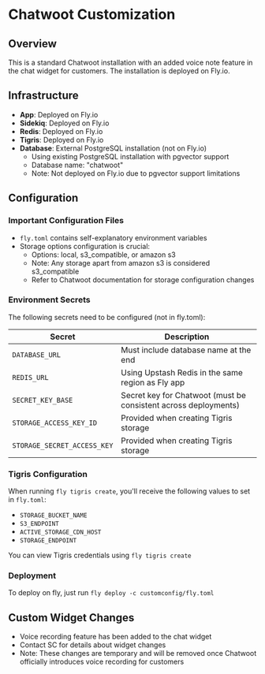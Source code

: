 # Chatwoot Customization

## Overview
This is a standard Chatwoot installation with an added voice note feature in the chat widget for customers. The installation is deployed on Fly.io.

## Infrastructure
- **App**: Deployed on Fly.io
- **Sidekiq**: Deployed on Fly.io
- **Redis**: Deployed on Fly.io
- **Tigris**: Deployed on Fly.io
- **Database**: External PostgreSQL installation (not on Fly.io)
  - Using existing PostgreSQL installation with pgvector support
  - Database name: "chatwoot"
  - Note: Not deployed on Fly.io due to pgvector support limitations

## Configuration

### Important Configuration Files
- `fly.toml` contains self-explanatory environment variables
- Storage options configuration is crucial:
  - Options: local, s3_compatible, or amazon s3
  - Note: Any storage apart from amazon s3 is considered s3_compatible
  - Refer to Chatwoot documentation for storage configuration changes

### Environment Secrets
The following secrets need to be configured (not in fly.toml):

| Secret | Description |
|--------|-------------|
| `DATABASE_URL` | Must include database name at the end |
| `REDIS_URL` | Using Upstash Redis in the same region as Fly app |
| `SECRET_KEY_BASE` | Secret key for Chatwoot (must be consistent across deployments) |
| `STORAGE_ACCESS_KEY_ID` | Provided when creating Tigris storage |
| `STORAGE_SECRET_ACCESS_KEY` | Provided when creating Tigris storage |

### Tigris Configuration
When running `fly tigris create`, you'll receive the following values to set in `fly.toml`:
- `STORAGE_BUCKET_NAME`
- `S3_ENDPOINT`
- `ACTIVE_STORAGE_CDN_HOST`
- `STORAGE_ENDPOINT`

You can view Tigris credentials using `fly tigris create`

### Deployment
To deploy on fly, just run `fly deploy -c customconfig/fly.toml`

## Custom Widget Changes
- Voice recording feature has been added to the chat widget
- Contact SC for details about widget changes
- Note: These changes are temporary and will be removed once Chatwoot officially introduces voice recording for customers

